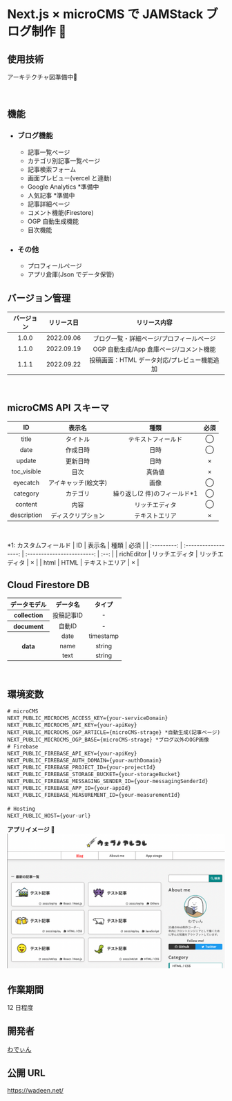# Next.js × microCMS で JAMStack ブログ制作 🦖

## 使用技術

アーキテクチャ図準備中🛑

<!-- |    使用技術     | バージョン  |
| :-------------: | :---------: |
|      react      |   18.2.0    |
|      next       |   12.2.5    |
|   typescript    |    4.7.4    |
|     emotion     |   11.10.0   |
|      axios      |   0.27.2    |
| microcms-js-sdk |    2.2.1    |
|     recoil      |    0.7.5    |
|     eslint      |   8.23.0    |
|    prettier     |    2.7.1    |
|       mui       |   5.10.2    |
|      uuid       |    8.3.2    |
|    firebase     |    9.9.4    |
|  highlight.js   |   11.6.0    |
|     cheerio     | 1.0.0-rc.12 |
|      dayjs      |   1.11.5    |
|       swr       |    1.3.0    |
|    base64url    |    3.0.1    | -->

<br />

## 機能

- ### ブログ機能

  - 記事一覧ぺージ
  - カテゴリ別記事一覧ぺージ
  - 記事検索フォーム
  - 画面プレビュー(vercel と連動)
  - Google Analytics \*準備中
  - 人気記事 \*準備中
  - 記事詳細ページ
  - コメント機能(Firestore)
  - OGP 自動生成機能
  - 目次機能

- ### その他
  - プロフィールページ
  - アプリ倉庫(Json でデータ保管)
    <br />

## バージョン管理

| バージョン | リリース日 |                 リリース内容                 |
| :--------: | :--------: | :------------------------------------------: |
|   1.0.0    | 2022.09.06 |  ブログ一覧・詳細ページ/プロフィールページ   |
|   1.1.0    | 2022.09.19 |   OGP 自動生成/App 倉庫ページ/コメント機能   |
|   1.1.1    | 2022.09.22 | 投稿画面：HTML データ対応/プレビュー機能追加 |

<br />

## microCMS API スキーマ

|     ID      |        表示名        |             種類              | 必須 |
| :---------: | :------------------: | :---------------------------: | :--: |
|    title    |       タイトル       |      テキストフィールド       |  ◯   |
|    date     |       作成日時       |             日時              |  ◯   |
|   update    |       更新日時       |             日時              |  ×   |
| toc_visible |         目次         |            真偽値             |  ×   |
|  eyecatch   | アイキャッチ(絵文字) |             画像              |  ◯   |
|  category   |       カテゴリ       | 繰り返し(2 件)のフィールド\*1 |  ◯   |
|   content   |         内容         |        リッチエディタ         |  ◯   |
| description |  ディスクリプション  |        テキストエリア         |  ×   |

<br />

\*1: カスタムフィールド
| ID | 表示名 | 種類 | 必須 |
| :---------: | :------------------: | :------------------------: | :--: |
| richEditor | リッチエディタ | リッチエディタ | × |
| html | HTML | テキストエリア | × |
<br />

## Cloud Firestore DB

<table>
<tr align="center">
<th>データモデル</th>
<th>データ名</th>
<th>タイプ</th>
</tr>
<tr>
<tr align="center">
<th>collection</th>
<td>投稿記事ID</td>
<td>-</td>
</tr>
<tr align="center">
<th>document</th>
<td>自動ID</td>
<td>-</td>
</tr>
<tr align="center">
<th rowspan="3">data</th>
<td>date</td>
<td>timestamp</td>
</tr>
<tr  align="center">
<td>name</td>
<td>string</td>
</tr>
<tr align="center">
<td>text</td>
<td>string</td>
</tr>
</table>
<br />

## 環境変数

```
# microCMS
NEXT_PUBLIC_MICROCMS_ACCESS_KEY={your-serviceDomain}
NEXT_PUBLIC_MICROCMS_API_KEY={your-apiKey}
NEXT_PUBLIC_MICROCMS_OGP_ARTICLE={microCMS-strage} *自動生成(記事ページ)
NEXT_PUBLIC_MICROCMS_OGP_BASE={microCMS-strage} *ブログ以外のOGP画像
# Firebase
NEXT_PUBLIC_FIREBASE_API_KEY={your-apiKey}
NEXT_PUBLIC_FIREBASE_AUTH_DOMAIN={your-authDomain}
NEXT_PUBLIC_FIREBASE_PROJECT_ID={your-projectId}
NEXT_PUBLIC_FIREBASE_STORAGE_BUCKET={your-storageBucket}
NEXT_PUBLIC_FIREBASE_MESSAGING_SENDER_ID={your-messagingSenderId}
NEXT_PUBLIC_FIREBASE_APP_ID={your-appId}
NEXT_PUBLIC_FIREBASE_MEASUREMENT_ID={your-measurementId}

# Hosting
NEXT_PUBLIC_HOST={your-url}
```

**アプリイメージ 🙌**
![アプリイメージ](public/images/thumbnail.png)

## 作業期間

12 日程度

## 開発者

[わでぃん](https://github.com/wadeen)

## 公開 URL

https://wadeen.net/
